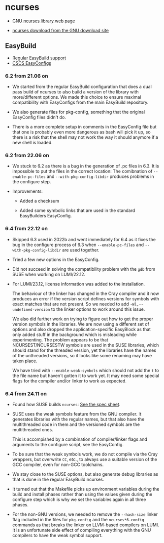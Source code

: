 # ncurses

  * [GNU ncurses library web page](https://invisible-island.net/ncurses/)

  * [ncurses download from the GNU download site](https://ftp.gnu.org/pub/gnu/ncurses/)


## EasyBuild

  * [Regular EasyBuild support](https://github.com/easybuilders/easybuild-easyconfigs/tree/develop/easybuild/easyconfigs/n/ncurses)
  * [CSCS EasyConfigs](https://github.com/eth-cscs/production/tree/master/easybuild/easyconfigs/n/ncurses)


### 6.2 from 21.06 on

  * We started from the regular EasyBuild configuration that does a dual pass
    build of ncurses to also build a version of the library with more/different
    options. We made this choice to ensure maximal compatibility with EasyConfigs
    from the main EasyBuild repository.

  * We also generate files for pkg-config, something that the original EasyConfig
    files didn't do.

  * There is a more complete setup in comments in the EasyConfig file but that one
    is probably even more dangerous as bash will pick it up, so there is a risk
    that the shell may not work the way it should anymore if a new shell is loaded.


### 6.2 from 22.06 on

  * We stuck to 6.2 as there is a bug in the generation of .pc files in 6.3. It is
    impossible to put the files in the correct location: The comibnation of 
    `--enable-pc-files` and `--with-pkg-config-libdir` produces problems in
    the configure step.

  * Improvements:

      * Added a checksum

      * Added some symbolic links that are used in the standard EasyBuilders EasyConfig.


### 6.4 from 22.12 on

  * Skipped 6.3 used in 2022b and went immediately for 6.4 as it fixes the bug 
    in the configure process of 6.3 when `--enable-pc-files` and `--with-pkg-config-libdir`
    are used together.
    
  * Tried a few new options in the EasyConfig.
  
  * Did not succeed in solving the compatibility problem with the `gdb` from SUSE when 
    working on LUMI/22.12.

  * For LUMI/23.12, license information was added to the installation.
  
    The behaviour of the linker has changed in the Cray compiler and it now produces an error
    if the version script defines versions for symbols with exact matches that are not present.
    So we needed to add `-Wl,--undefined-version` to the linker options to work around this issue.
    
    We also did further work on trying to figure out how to get the proper version symbols in the
    libraries. We are now using a different set of options and also dropped the application-specific
    EasyBlock as that only added stuff in the background which is misleading while experimenting.
    The problem appears to be that NCURSEST/NCURSESTW symbols are used in the SUSE libraries, which
    should stand for the threaded version, yet the libraries have the names of the unthreaded
    versions, so it looks like some renaming may have taken place.
    
    We have tried with `--enable-weak-symbols` which should not add the `t` to the file name but
    haven't gotten it to work yet. It may need some special flags for the compiler and/or linker
    to work as expected.

    
### 6.4 from 24.11 on

 
   * Found how SUSE builds `ncurses`: 
     [See the spec sheet](https://build.opensuse.org/projects/SUSE:SLE-15:Update/packages/ncurses/files/ncurses.spec?expand=1).
     
   * SUSE uses the weak symbols feature from the GNU compiler. It generates libraries with the regular
     names, but that also have the multithreaded code in them and the versioned symbols are the
     multithreaded ones. 
     
     This is accompished by a combination of compiler/linker flags and arguments to the configure
     script, see the EasyConfig.
     
   * To be sure that the weak symbols work, we do not compile via the Cray wrappers, but overwrite `CC`,
     etc., to always use a suitable version of the GCC compiler, even for non-GCC toolchains.
     
   * We stay close to the SUSE options, but also generate debug libraries as that is done in the regular
     EasyBuild ncurses.

   * It turned out that the Makefile picks up environment variables during the build and install phases
     rather than using the values given during the configure step which is why we set the variables 
     again in all three phases.

   * For the non-GNU versions, we needed to remove the `--hash-size` linker flag included in the files
     for `pkg-config` and the `ncurses*6-config` commands 
     as that breaks the linker on LLVM-based compilers on LUMI. It is an unfortunate
     side effect of compiling everything with the GNU compilers to have the weak symbol support.